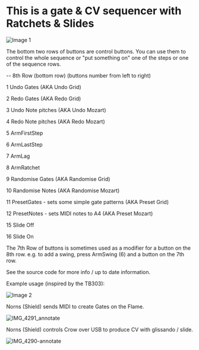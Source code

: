 # This is a gate & CV sequencer with Ratchets & Slides

![Image 1](https://user-images.githubusercontent.com/485218/183310740-9ae29170-92d2-48f8-9fb8-c081f015f669.jpeg)


The bottom two rows of buttons are control buttons. You can use them to control the whole sequence or "put something on" one of the steps or one of the sequence rows.

-- 8th Row (bottom row) (buttons number from left to right)

1 Undo Gates (AKA Undo Grid)

2 Redo Gates (AKA Redo Grid)

3 Undo Note pitches (AKA Undo Mozart)

4 Redo Note pitches (AKA Redo Mozart)

5 ArmFirstStep

6 ArmLastStep

7 ArmLag

8 ArmRatchet

9 Randomise Gates (AKA Randomise Grid)

10 Randomise Notes (AKA Randomise Mozart)

11 PresetGates - sets some simple gate patterns (AKA Preset Grid)

12 PresetNotes - sets MIDI notes to A4 (AKA Preset Mozart)

15 Slide Off

16 Slide On

The 7th Row of buttons is sometimes used as a modifier for a button on the 8th row. e.g. to add a swing, press ArmSwing (6) and a button on the 7th row.

See the source code for more info / up to date information.


Example usage (inspired by the TB303):


![Image 2](https://user-images.githubusercontent.com/485218/183310749-4f248b5b-d14f-4ca8-a46a-7275044307d6.JPG)

Norns (Shield) sends MIDI to create Gates on the Flame.


![IMG_4291_annotate](https://user-images.githubusercontent.com/485218/184129267-07d2316a-3495-4ac0-87ba-c7a0e8a78531.JPG)

Norns (Shield) controls Crow over USB to produce CV with glissando / slide.

![IMG_4290-annotate](https://user-images.githubusercontent.com/485218/184129289-01ab1354-dd41-4740-858d-358702cac016.jpeg)
